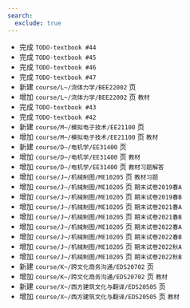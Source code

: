 ```yaml
---
search:
  exclude: true
---
```


- 完成 `TODO-textbook #44`
- 完成 `TODO-textbook #45`
- 完成 `TODO-textbook #46`
- 完成 `TODO-textbook #47`
- 新建 `course/L~/流体力学/BEE22002` 页
- 增加 `course/L~/流体力学/BEE22002` 页 `教材`
- 完成 `TODO-textbook #43`
- 完成 `TODO-textbook #42`
- 新建 `course/M~/模拟电子技术/EE21100` 页
- 增加 `course/M~/模拟电子技术/EE21100` 页 `教材`
- 新建 `course/D~/电机学/EE31400` 页
- 增加 `course/D~/电机学/EE31400` 页 `教材`
- 增加 `course/D~/电机学/EE31400` 页 `教材习题解答`
- 增加 `course/J~/机械制图/ME10205` 页 `教材习题`
- 增加 `course/J~/机械制图/ME10205` 页 `期末试卷2019春A`
- 增加 `course/J~/机械制图/ME10205` 页 `期末试卷2019春B`
- 增加 `course/J~/机械制图/ME10205` 页 `期末试卷2021春A`
- 增加 `course/J~/机械制图/ME10205` 页 `期末试卷2021春B`
- 增加 `course/J~/机械制图/ME10205` 页 `期末试卷2022春A`
- 增加 `course/J~/机械制图/ME10205` 页 `期末试卷2022春B`
- 增加 `course/J~/机械制图/ME10205` 页 `期末试卷2022秋A`
- 增加 `course/J~/机械制图/ME10205` 页 `期末试卷2022秋B`
- 新建 `course/K~/跨文化商务沟通/EDS20702` 页
- 增加 `course/K~/跨文化商务沟通/EDS20702` 页 `教材`
- 新建 `course/X~/西方建筑文化与翻译/EDS20505` 页
- 增加 `course/X~/西方建筑文化与翻译/EDS20505` 页 `教材`